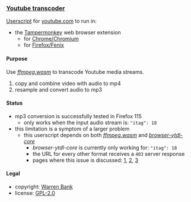 ### [Youtube transcoder](https://github.com/warren-bank/crx-Youtube-transcoder/tree/userscript/es6)

[Userscript](https://github.com/warren-bank/crx-Youtube-transcoder/raw/userscript/es6/userscript/Youtube-transcoder.user.js) for [youtube.com](https://youtube.com/) to run in:
* the [Tampermonkey](https://www.tampermonkey.net/) web browser extension
  - for [Chrome/Chromium](https://chrome.google.com/webstore/detail/tampermonkey/dhdgffkkebhmkfjojejmpbldmpobfkfo)
  - for [Firefox/Fenix](https://addons.mozilla.org/en-US/firefox/addon/tampermonkey/)

#### Purpose

Use [_ffmpeg.wasm_](https://github.com/ffmpegwasm/ffmpeg.wasm) to transcode Youtube media streams.

1. copy and combine video with audio to mp4
2. resample and convert audio to mp3

#### Status

* mp3 conversion is successfully tested in Firefox 115
  - only works when the input audio stream is: `"itag": 18`
* this limitation is a symptom of a larger problem
  - this userscript depends on both [_ffmpeg.wasm_](https://github.com/ffmpegwasm/ffmpeg.wasm) and [_browser-ytdl-core_](https://github.com/warren-bank/browser-ytdl-core/tree/distubejs/)
    * _browser-ytdl-core_ is currently only working for: `"itag": 18`
    * the URL for every other format receives a `403` server response
    * pages where this issue is discussed: [1](https://github.com/warren-bank/browser-ytdl-core/issues/1), [2](https://github.com/distubejs/ytdl-core/issues/113), [3](https://github.com/distubejs/ytdl-core/pull/111)

#### Legal

* copyright: [Warren Bank](https://github.com/warren-bank)
* license: [GPL-2.0](https://www.gnu.org/licenses/old-licenses/gpl-2.0.txt)

